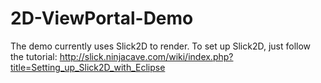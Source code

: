 # 2D-ViewPortal-Demo

The demo currently uses Slick2D to render. To set up Slick2D, just follow the tutorial: http://slick.ninjacave.com/wiki/index.php?title=Setting_up_Slick2D_with_Eclipse
